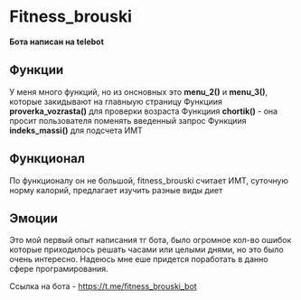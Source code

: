 # Fitness_brouski

**Бота написан на telebot**


## Функции

У меня много функций, но из онсновных это **menu_2()** и **menu_3()**, которые закидывают на главныую страницу
Функциия **proverka_vozrasta()** для проверки возраста
Функциия **chortik()** - она просит пользователя поменять введенный запрос
Функциия **indeks_massi()** для подсчета ИМТ


## Функционал

По функционалу он не большой, fitness_brouski считает ИМТ, суточную норму калорий, предлагает изучить разные виды диет

## Эмоции

Это мой первый опыт написания тг бота, было огромное кол-во ошибок которые приходилось решать часами или целыми днями, но это было очень интересно. Надеюсь мне еше придется
поработать в данно сфере програмирования.

Ссылка на бота - https://t.me/fitness_brouski_bot
